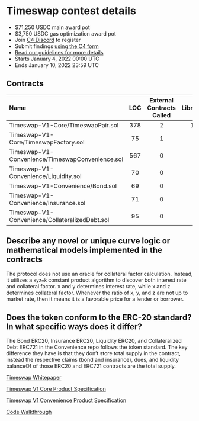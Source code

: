 # Timeswap contest details
- $71,250 USDC main award pot
- $3,750 USDC gas optimization award pot
- Join [C4 Discord](https://discord.gg/code4rena) to register
- Submit findings [using the C4 form](https://code4rena.com/contests/2022-01-timeswap-contest/submit)
- [Read our guidelines for more details](https://docs.code4rena.com/roles/wardens)
- Starts January 4, 2022 00:00 UTC
- Ends January 10, 2022 23:59 UTC

## Contracts

| Name | LOC | External Contracts Called | Libraries |
| :--- | :---: | :---: | :---: |
| Timeswap-V1-Core/TimeswapPair.sol | 378 | 2 | 10 |
| Timeswap-V1-Core/TimeswapFactory.sol | 75 | 1 | 0 |
| Timeswap-V1-Convenience/TimeswapConvenience.sol | 567 | 0 | 8 |
| Timeswap-V1-Convenience/Liquidity.sol | 70 | 0 | 2 |
| Timeswap-V1-Convenience/Bond.sol | 69 | 0 | 2 |
| Timeswap-V1-Convenience/Insurance.sol | 71 | 0 | 2 |
| Timeswap-V1-Convenience/CollateralizedDebt.sol | 95 | 0 | 3 |

## Describe any novel or unique curve logic or mathematical models implemented in the contracts

The protocol does not use an oracle for collateral factor calculation. Instead, it utilizes a `xyz=k` constant product algorithm to discover both interest rate and collateral factor. x and y determines interest rate, while x and z determines collateral factor. Whenever the ratio of x, y, and z are not up to market rate, then it means it is a favorable price for a lender or borrower.

## Does the token conform to the ERC-20 standard? In what specific ways does it differ?

The Bond ERC20, Insurance ERC20, Liquidity ERC20, and Collateralized Debt ERC721 in the Convenience repo follows the token standard. The key difference they have is that they don’t store total supply in the contract, instead the respective claims (bond and insurance), dues, and liquidity balanceOf of those ERC20 and ERC721 contracts are the total supply.

[Timeswap Whitepaper](https://drive.google.com/file/d/1i7KqwMiSYrkSmxZE-PMIIGlXFhQi55iw/view?usp=sharing)

[Timeswap V1 Core Product Specification](https://drive.google.com/file/d/1Uu5q28Qbfu9hC1OeOMN0LhJE9Pih1mkf/view?usp=sharing)

[Timeswap V1 Convenience Product Specification](https://drive.google.com/file/d/16fzt841PqYdYPrHU17j5kKtI_vhqQ5BE/view?usp=sharing)

[Code Walkthrough](https://youtu.be/sHBK5ErtksI)
